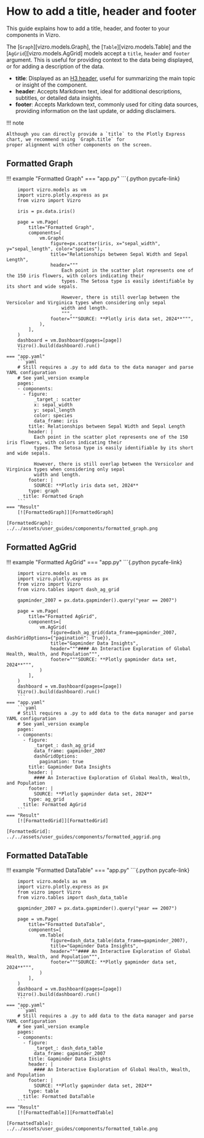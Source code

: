 # How to add a title, header and footer

This guide explains how to add a title, header, and footer to your components in Vizro.

The [`Graph`][vizro.models.Graph], the [`Table`][vizro.models.Table] and the [`AgGrid`][vizro.models.AgGrid] models
accept a `title`, `header` and `footer` argument. This is useful for providing context to the data being
displayed, or for adding a description of the data.

- **title**: Displayed as an [H3 header](https://dash.plotly.com/dash-html-components/h3), useful for summarizing the main topic or insight of the component.
- **header**: Accepts Markdown text, ideal for additional descriptions, subtitles, or detailed data insights.
- **footer**: Accepts Markdown text, commonly used for citing data sources, providing information on the last update, or adding disclaimers.


!!! note

    Although you can directly provide a `title` to the Plotly Express chart, we recommend using `Graph.title` for
    proper alignment with other components on the screen.

## Formatted Graph

!!! example "Formatted Graph"
    === "app.py"
        ```{.python pycafe-link}

        import vizro.models as vm
        import vizro.plotly.express as px
        from vizro import Vizro

        iris = px.data.iris()

        page = vm.Page(
            title="Formatted Graph",
            components=[
                vm.Graph(
                    figure=px.scatter(iris, x="sepal_width", y="sepal_length", color="species"),
                    title="Relationships between Sepal Width and Sepal Length",
                    header="""
                        Each point in the scatter plot represents one of the 150 iris flowers, with colors indicating their
                        types. The Setosa type is easily identifiable by its short and wide sepals.

                        However, there is still overlap between the Versicolor and Virginica types when considering only sepal
                        width and length.
                        """,
                    footer="""SOURCE: **Plotly iris data set, 2024**""",
                ),
            ],
        )
        dashboard = vm.Dashboard(pages=[page])
        Vizro().build(dashboard).run()
        ```
    === "app.yaml"
        ```yaml
        # Still requires a .py to add data to the data manager and parse YAML configuration
        # See yaml_version example
        pages:
        - components:
          - figure:
              _target_: scatter
              x: sepal_width
              y: sepal_length
              color: species
              data_frame: iris
            title: Relationships between Sepal Width and Sepal Length
            header: |
              Each point in the scatter plot represents one of the 150 iris flowers, with colors indicating their
              types. The Setosa type is easily identifiable by its short and wide sepals.

              However, there is still overlap between the Versicolor and Virginica types when considering only sepal
              width and length.
            footer: |
              SOURCE: **Plotly iris data set, 2024**
            type: graph
          title: Formatted Graph
        ```
    === "Result"
        [![FormattedGraph]][FormattedGraph]

    [FormattedGraph]: ../../assets/user_guides/components/formatted_graph.png

## Formatted AgGrid

!!! example "Formatted AgGrid"
    === "app.py"
        ```{.python pycafe-link}

        import vizro.models as vm
        import vizro.plotly.express as px
        from vizro import Vizro
        from vizro.tables import dash_ag_grid

        gapminder_2007 = px.data.gapminder().query("year == 2007")

        page = vm.Page(
            title="Formatted AgGrid",
            components=[
                vm.AgGrid(
                    figure=dash_ag_grid(data_frame=gapminder_2007, dashGridOptions={"pagination": True}),
                    title="Gapminder Data Insights",
                    header="""#### An Interactive Exploration of Global Health, Wealth, and Population""",
                    footer="""SOURCE: **Plotly gapminder data set, 2024**""",
                )
            ],
        )
        dashboard = vm.Dashboard(pages=[page])
        Vizro().build(dashboard).run()
        ```
    === "app.yaml"
        ```yaml
        # Still requires a .py to add data to the data manager and parse YAML configuration
        # See yaml_version example
        pages:
        - components:
          - figure:
              _target_: dash_ag_grid
              data_frame: gapminder_2007
              dashGridOptions:
                pagination: true
            title: Gapminder Data Insights
            header: |
              #### An Interactive Exploration of Global Health, Wealth, and Population
            footer: |
              SOURCE: **Plotly gapminder data set, 2024**
            type: ag_grid
          title: Formatted AgGrid
        ```
    === "Result"
        [![FormattedGrid]][FormattedGrid]

    [FormattedGrid]: ../../assets/user_guides/components/formatted_aggrid.png


## Formatted DataTable

!!! example "Formatted DataTable"
    === "app.py"
        ```{.python pycafe-link}

        import vizro.models as vm
        import vizro.plotly.express as px
        from vizro import Vizro
        from vizro.tables import dash_data_table

        gapminder_2007 = px.data.gapminder().query("year == 2007")

        page = vm.Page(
            title="Formatted DataTable",
            components=[
                vm.Table(
                    figure=dash_data_table(data_frame=gapminder_2007),
                    title="Gapminder Data Insights",
                    header="""#### An Interactive Exploration of Global Health, Wealth, and Population""",
                    footer="""SOURCE: **Plotly gapminder data set, 2024**""",
                )
            ],
        )
        dashboard = vm.Dashboard(pages=[page])
        Vizro().build(dashboard).run()
        ```
    === "app.yaml"
        ```yaml
        # Still requires a .py to add data to the data manager and parse YAML configuration
        # See yaml_version example
        pages:
        - components:
          - figure:
              _target_: dash_data_table
              data_frame: gapminder_2007
            title: Gapminder Data Insights
            header: |
              #### An Interactive Exploration of Global Health, Wealth, and Population
            footer: |
              SOURCE: **Plotly gapminder data set, 2024**
            type: table
          title: Formatted DataTable
        ```
    === "Result"
        [![FormattedTable]][FormattedTable]

    [FormattedTable]: ../../assets/user_guides/components/formatted_table.png
